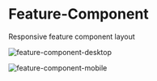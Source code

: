 # Feature-Component
Responsive feature component layout


![feature-component-desktop](https://user-images.githubusercontent.com/82598098/228911388-4abd95db-207d-4f3d-8dba-f2588882b9ee.jpg)


![feature-component-mobile](https://user-images.githubusercontent.com/82598098/228911400-ca0ff0b0-f181-4cef-8659-76a023b92bdb.jpg)
